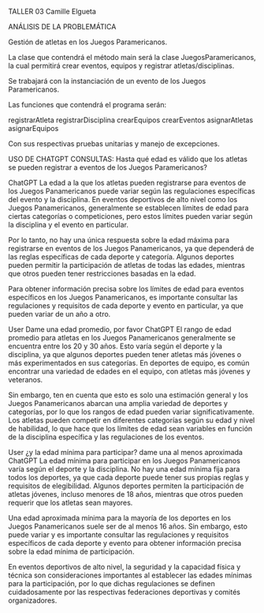 TALLER 03 
Camille Elgueta

ANÁLISIS DE LA PROBLEMÁTICA

Gestión de atletas en los Juegos Paramericanos. 

La clase que contendrá el método main será la clase JuegosParamericanos, 
la cual permitirá crear eventos, equipos y registrar atletas/disciplinas. 

Se trabajará con la instanciación de un evento de los Juegos Paramericanos. 

Las funciones que contendrá el programa serán: 

registrarAtleta
registrarDisciplina
crearEquipos
crearEventos
asignarAtletas
asignarEquipos  

Con sus respectivas pruebas unitarias y manejo de excepciones.


USO DE CHATGPT 
CONSULTAS:
Hasta qué edad es válido que los atletas se pueden registrar a eventos de los Juegos Paramericanos?

ChatGPT
La edad a la que los atletas pueden registrarse para eventos de los Juegos Panamericanos puede variar según las regulaciones específicas del evento y la disciplina. En eventos deportivos de alto nivel como los Juegos Panamericanos, generalmente se establecen límites de edad para ciertas categorías o competiciones, pero estos límites pueden variar según la disciplina y el evento en particular.

Por lo tanto, no hay una única respuesta sobre la edad máxima para registrarse en eventos de los Juegos Panamericanos, ya que dependerá de las reglas específicas de cada deporte y categoría. Algunos deportes pueden permitir la participación de atletas de todas las edades, mientras que otros pueden tener restricciones basadas en la edad.

Para obtener información precisa sobre los límites de edad para eventos específicos en los Juegos Panamericanos, es importante consultar las regulaciones y requisitos de cada deporte y evento en particular, ya que pueden variar de un año a otro.




User
Dame una edad promedio, por favor
ChatGPT
El rango de edad promedio para atletas en los Juegos Panamericanos generalmente se encuentra entre los 20 y 30 años. Esto varía según el deporte y la disciplina, ya que algunos deportes pueden tener atletas más jóvenes o más experimentados en sus categorías. En deportes de equipo, es común encontrar una variedad de edades en el equipo, con atletas más jóvenes y veteranos.

Sin embargo, ten en cuenta que esto es solo una estimación general y los Juegos Panamericanos abarcan una amplia variedad de deportes y categorías, por lo que los rangos de edad pueden variar significativamente. Los atletas pueden competir en diferentes categorías según su edad y nivel de habilidad, lo que hace que los límites de edad sean variables en función de la disciplina específica y las regulaciones de los eventos.




User
¿y la edad mínima para participar? dame una al menos aproximada
ChatGPT
La edad mínima para participar en los Juegos Panamericanos varía según el deporte y la disciplina. No hay una edad mínima fija para todos los deportes, ya que cada deporte puede tener sus propias reglas y requisitos de elegibilidad. Algunos deportes permiten la participación de atletas jóvenes, incluso menores de 18 años, mientras que otros pueden requerir que los atletas sean mayores.

Una edad aproximada mínima para la mayoría de los deportes en los Juegos Panamericanos suele ser de al menos 16 años. Sin embargo, esto puede variar y es importante consultar las regulaciones y requisitos específicos de cada deporte y evento para obtener información precisa sobre la edad mínima de participación.

En eventos deportivos de alto nivel, la seguridad y la capacidad física y técnica son consideraciones importantes al establecer las edades mínimas para la participación, por lo que dichas regulaciones se definen cuidadosamente por las respectivas federaciones deportivas y comités organizadores.